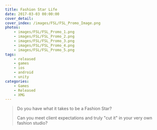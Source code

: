 ```yaml
---
title: Fashion Star Life
date: 2017-03-03 00:00:00
cover_detail: 
cover_index: /images/FSL/FSL_Promo_Image.png
photos: 
	- images/FSL/FSL_Promo_1.png
	- images/FSL/FSL_Promo_2.png
	- images/FSL/FSL_Promo_3.png
	- images/FSL/FSL_Promo_4.png
	- images/FSL/FSL_Promo_5.png
tags:
	- released
	- games
	- ios
	- android
	- unity
categories:
	- Games
	- Released
	- XMG
---
```


>Do you have what it takes to be a Fashion Star?
>
>Can you meet client expectations and truly "cut it" in your very own fashion studio?

